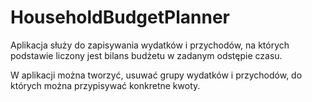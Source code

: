 # HouseholdBudgetPlanner

Aplikacja służy do zapisywania wydatków i przychodów, na których podstawie liczony jest bilans budżetu w zadanym odstępie czasu. 

W aplikacji można tworzyć, usuwać grupy wydatków i przychodów, do których można przypisywać konkretne kwoty.
